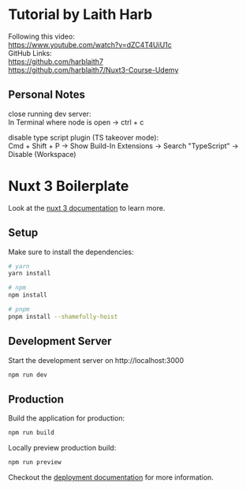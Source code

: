 # Tutorial by Laith Harb
Following this video:<br>
https://www.youtube.com/watch?v=dZC4T4UiU1c<br>
GitHub Links:<br>
https://github.com/harblaith7<br>
https://github.com/harblaith7/Nuxt3-Course-Udemy

## Personal Notes

close running dev server:<br>
In Terminal where node is open -> ctrl + c

disable type script plugin (TS takeover mode):<br>
Cmd + Shift + P -> Show Build-In Extensions -> Search "TypeScript" -> Disable (Workspace)

# Nuxt 3 Boilerplate

Look at the [nuxt 3 documentation](https://v3.nuxtjs.org) to learn more.

## Setup

Make sure to install the dependencies:

```bash
# yarn
yarn install

# npm
npm install

# pnpm
pnpm install --shamefully-hoist
```

## Development Server

Start the development server on http://localhost:3000

```bash
npm run dev
```

## Production

Build the application for production:

```bash
npm run build
```

Locally preview production build:

```bash
npm run preview
```

Checkout the [deployment documentation](https://v3.nuxtjs.org/guide/deploy/presets) for more information.

